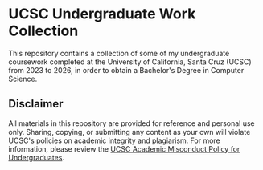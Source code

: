 # UCSC Undergraduate Work Collection

This repository contains a collection of some of my undergraduate coursework completed at the University of California, Santa Cruz (UCSC) from 2023 to 2026, in order to obtain a Bachelor's Degree in Computer Science.

## Disclaimer 

All materials in this repository are provided for reference and personal use only. Sharing, copying, or submitting any content as your own will violate UCSC's policies on academic integrity and plagiarism. For more information, please review the [UCSC Academic Misconduct Policy for Undergraduates](https://ue.ucsc.edu/academic-misconduct.html).
